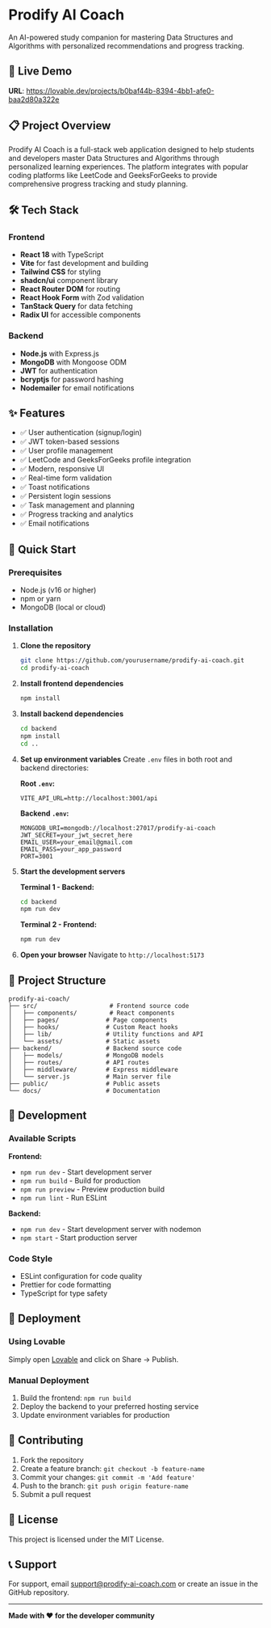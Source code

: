 # Prodify AI Coach

An AI-powered study companion for mastering Data Structures and Algorithms with personalized recommendations and progress tracking.

## 🚀 Live Demo

**URL**: https://lovable.dev/projects/b0baf44b-8394-4bb1-afe0-baa2d80a322e

## 📋 Project Overview

Prodify AI Coach is a full-stack web application designed to help students and developers master Data Structures and Algorithms through personalized learning experiences. The platform integrates with popular coding platforms like LeetCode and GeeksForGeeks to provide comprehensive progress tracking and study planning.

## 🛠️ Tech Stack

### Frontend
- **React 18** with TypeScript
- **Vite** for fast development and building
- **Tailwind CSS** for styling
- **shadcn/ui** component library
- **React Router DOM** for routing
- **React Hook Form** with Zod validation
- **TanStack Query** for data fetching
- **Radix UI** for accessible components

### Backend
- **Node.js** with Express.js
- **MongoDB** with Mongoose ODM
- **JWT** for authentication
- **bcryptjs** for password hashing
- **Nodemailer** for email notifications

## ✨ Features

- ✅ User authentication (signup/login)
- ✅ JWT token-based sessions
- ✅ User profile management
- ✅ LeetCode and GeeksForGeeks profile integration
- ✅ Modern, responsive UI
- ✅ Real-time form validation
- ✅ Toast notifications
- ✅ Persistent login sessions
- ✅ Task management and planning
- ✅ Progress tracking and analytics
- ✅ Email notifications

## 🚀 Quick Start

### Prerequisites
- Node.js (v16 or higher)
- npm or yarn
- MongoDB (local or cloud)

### Installation

1. **Clone the repository**
   ```bash
   git clone https://github.com/yourusername/prodify-ai-coach.git
   cd prodify-ai-coach
   ```

2. **Install frontend dependencies**
   ```bash
   npm install
   ```

3. **Install backend dependencies**
   ```bash
   cd backend
   npm install
   cd ..
   ```

4. **Set up environment variables**
   Create `.env` files in both root and backend directories:
   
   **Root `.env`:**
   ```env
   VITE_API_URL=http://localhost:3001/api
   ```
   
   **Backend `.env`:**
   ```env
   MONGODB_URI=mongodb://localhost:27017/prodify-ai-coach
   JWT_SECRET=your_jwt_secret_here
   EMAIL_USER=your_email@gmail.com
   EMAIL_PASS=your_app_password
   PORT=3001
   ```

5. **Start the development servers**
   
   **Terminal 1 - Backend:**
   ```bash
   cd backend
   npm run dev
   ```
   
   **Terminal 2 - Frontend:**
   ```bash
   npm run dev
   ```

6. **Open your browser**
   Navigate to `http://localhost:5173`

## 📁 Project Structure

```
prodify-ai-coach/
├── src/                    # Frontend source code
│   ├── components/         # React components
│   ├── pages/             # Page components
│   ├── hooks/             # Custom React hooks
│   ├── lib/               # Utility functions and API
│   └── assets/            # Static assets
├── backend/               # Backend source code
│   ├── models/            # MongoDB models
│   ├── routes/            # API routes
│   ├── middleware/        # Express middleware
│   └── server.js          # Main server file
├── public/                # Public assets
└── docs/                  # Documentation
```

## 🔧 Development

### Available Scripts

**Frontend:**
- `npm run dev` - Start development server
- `npm run build` - Build for production
- `npm run preview` - Preview production build
- `npm run lint` - Run ESLint

**Backend:**
- `npm run dev` - Start development server with nodemon
- `npm start` - Start production server

### Code Style
- ESLint configuration for code quality
- Prettier for code formatting
- TypeScript for type safety

## 🚀 Deployment

### Using Lovable
Simply open [Lovable](https://lovable.dev/projects/b0baf44b-8394-4bb1-afe0-baa2d80a322e) and click on Share -> Publish.

### Manual Deployment
1. Build the frontend: `npm run build`
2. Deploy the backend to your preferred hosting service
3. Update environment variables for production

## 🤝 Contributing

1. Fork the repository
2. Create a feature branch: `git checkout -b feature-name`
3. Commit your changes: `git commit -m 'Add feature'`
4. Push to the branch: `git push origin feature-name`
5. Submit a pull request

## 📝 License

This project is licensed under the MIT License.

## 📞 Support

For support, email support@prodify-ai-coach.com or create an issue in the GitHub repository.

---

**Made with ❤️ for the developer community**
